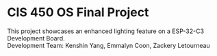 # CIS 450 OS Final Project

This project showcases an enhanced lighting feature on a ESP-32-C3 Development Board.          
Development Team: Kenshin Yang, Emmalyn Coon, Zackery Letourneau
